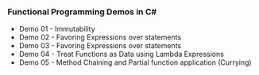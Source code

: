 ### Functional Programming Demos in C#

- Demo 01 - Immutability
- Demo 02 - Favoring Expressions over statements
- Demo 03 - Favoring Expressions over statements
- Demo 04 - Treat Functions as Data using Lambda Expressions
- Demo 05 - Method Chaining and Partial function application (Currying)
